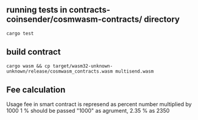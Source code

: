 ## running tests in contracts-coinsender/cosmwasm-contracts/ directory

`cargo test`

## build contract
`cargo wasm && cp target/wasm32-unknown-unknown/release/cosmwasm_contracts.wasm multisend.wasm`

## Fee calculation

Usage fee in smart contract is represend as percent number multiplied by 1000
1 % should be passed "1000" as agrument, 2.35 % as 2350

